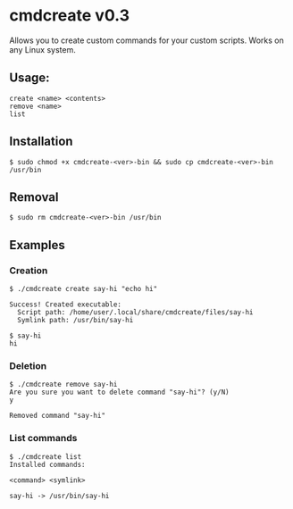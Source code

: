 # cmdcreate v0.3
Allows you to create custom commands for your custom scripts. Works on any Linux system.

## Usage:

```
create <name> <contents>
remove <name>
list
```

## Installation
`$ sudo chmod +x cmdcreate-<ver>-bin && sudo cp cmdcreate-<ver>-bin /usr/bin`

## Removal
`$ sudo rm cmdcreate-<ver>-bin /usr/bin`

## Examples

### Creation
```
$ ./cmdcreate create say-hi "echo hi"

Success! Created executable:
  Script path: /home/user/.local/share/cmdcreate/files/say-hi
  Symlink path: /usr/bin/say-hi

$ say-hi
hi
```

### Deletion
```
$ ./cmdcreate remove say-hi
Are you sure you want to delete command "say-hi"? (y/N)
y

Removed command "say-hi"
```

### List commands
```
$ ./cmdcreate list
Installed commands:

<command> <symlink>

say-hi -> /usr/bin/say-hi
```
